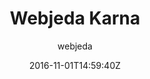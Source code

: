 ---
title: "Webjeda Karna"
github: https://github.com/sharu725/karna
demo: http://webjeda.com/karna
author: webjeda
draft: true
ssg:
  - Jekyll
cms:
  - No Cms
date: 2016-11-01T14:59:40Z
github_branch: master
---